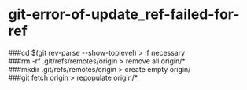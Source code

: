 # git-error-of-update_ref-failed-for-ref

###cd $(git rev-parse --show-toplevel) > if necessary <br />
###rm -rf .git/refs/remotes/origin > remove all origin/* <br />
###mkdir .git/refs/remotes/origin > create empty origin/ <br />
###git fetch origin > repopulate origin/* 
